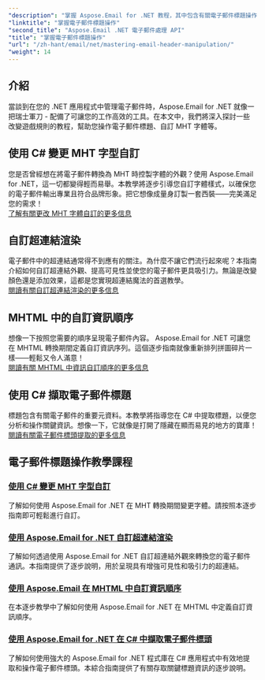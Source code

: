 ```yaml
---
"description": "掌握 Aspose.Email for .NET 教程，其中包含有關電子郵件標題操作、字體自訂、超連結渲染和 MHTML 資訊排序的逐步指南。"
"linktitle": "掌握電子郵件標題操作"
"second_title": "Aspose.Email .NET 電子郵件處理 API"
"title": "掌握電子郵件標題操作"
"url": "/zh-hant/email/net/mastering-email-header-manipulation/"
"weight": 14
---
```


## 介紹

當談到在您的 .NET 應用程式中管理電子郵件時，Aspose.Email for .NET 就像一把瑞士軍刀 - 配備了可讓您的工作高效的工具。在本文中，我們將深入探討一些改變遊戲規則的教程，幫助您操作電子郵件標題、自訂 MHT 字體等。

## 使用 C# 變更 MHT 字型自訂  
您是否曾經想在將電子郵件轉換為 MHT 時控製字體的外觀？使用 Aspose.Email for .NET，這一切都變得輕而易舉。本教學將逐步引導您自訂字體樣式，以確保您的電子郵件輸出專業且符合品牌形象。把它想像成量身訂製一套西裝——完美滿足您的需求！  
[了解有關更改 MHT 字體自訂的更多信息](./changing-mht-font-customization/)  

## 自訂超連結渲染  
電子郵件中的超連結通常得不到應有的關注。為什麼不讓它們流行起來呢？本指南介紹如何自訂超連結外觀、提高可見性並使您的電子郵件更具吸引力。無論是改變顏色還是添加效果，這都是您實現超連結魔法的首選教學。  
[閱讀有關自訂超連結渲染的更多信息](./custom-hyperlink-rendering/)  

## MHTML 中的自訂資訊順序  
想像一下按照您需要的順序呈現電子郵件內容。 Aspose.Email for .NET 可讓您在 MHTML 轉換期間定義自訂資訊序列。這個逐步指南就像重新排列拼圖碎片一樣——輕鬆又令人滿意！  
[閱讀有關 MHTML 中資訊自訂順序的更多信息](./custom-order-of-information-in-mhtml/)  

## 使用 C# 擷取電子郵件標題  
標題包含有關電子郵件的重要元資料。本教學將指導您在 C# 中提取標題，以便您分析和操作關鍵資訊。想像一下，它就像是打開了隱藏在顯而易見的地方的寶庫！  
[閱讀有關電子郵件標頭提取的更多信息](./email-header-extraction/)  

## 電子郵件標題操作教學課程
### [使用 C# 變更 MHT 字型自訂](./changing-mht-font-customization/)
了解如何使用 Aspose.Email for .NET 在 MHT 轉換期間變更字體。請按照本逐步指南即可輕鬆進行自訂。
### [使用 Aspose.Email for .NET 自訂超連結渲染 ](./custom-hyperlink-rendering/)
了解如何透過使用 Aspose.Email for .NET 自訂超連結外觀來轉換您的電子郵件通訊。本指南提供了逐步說明，用於呈現具有增強可見性和吸引力的超連結。
### [使用 Aspose.Email 在 MHTML 中自訂資訊順序](./custom-order-of-information-in-mhtml/)
在本逐步教學中了解如何使用 Aspose.Email for .NET 在 MHTML 中定義自訂資訊順序。
### [使用 Aspose.Email for .NET 在 C# 中擷取電子郵件標頭](./email-header-extraction/)
了解如何使用強大的 Aspose.Email for .NET 程式庫在 C# 應用程式中有效地提取和操作電子郵件標頭。本綜合指南提供了有關存取關鍵標題資訊的逐步說明。